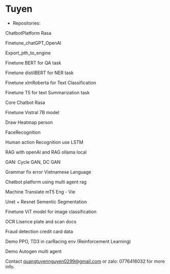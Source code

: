 # Tuyen
- Repositories:

ChatbotPlatform Rasa

Finetune_chatGPT_OpenAI 

Export_pth_to_engine 

Finetune BERT for QA task

Finetune distilBERT for NER task

Finetune xlmRoberta for Text Classification

Finetune T5 for text Summarization task

Core Chatbot Rasa

Finetune Vistral 7B model 

Draw Heatmap person

FaceRecognition

Human action Recognition use LSTM

RAG with openAI and RAG ollama local

GAN: Cycle GAN, DC GAN

Grammar fix error Vietnamese Language

Chatbot platform using multi agent rag

Machine Translate mT5 Eng - Vie

Unet + Resnet Sementic Segmentation

Finetune ViT model for image classification

OCR Lisence plate and scan docs

Fraud detection credit card data

Demo PPO, TD3 in carRacing env (Reinforcement Learning)

Demo Autogen multi agent

Contact quangtuyennguyen0299@gmail.com or zalo: 0776416032 for more info.
